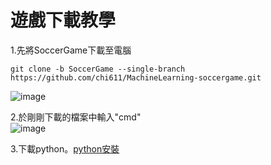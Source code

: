 # 遊戲下載教學  

1.先將SoccerGame下載至電腦
```
git clone -b SoccerGame --single-branch https://github.com/chi611/MachineLearning-soccergame.git 
```
![image](https://user-images.githubusercontent.com/76472326/211967575-2e8c29a6-3fb6-4a60-a793-8ce65b393ad2.png)
  
2.於剛剛下載的檔案中輸入"cmd"  
![image](https://user-images.githubusercontent.com/76472326/211968362-a5c4444f-9257-4e1a-8dc7-a9cf3b44101a.png)

  
3.下載python。[python安裝](https://www.python.org/downloads/windows/)
